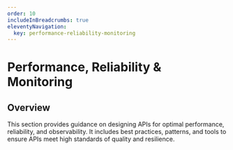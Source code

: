```yaml
---
order: 10
includeInBreadcrumbs: true
eleventyNavigation:
  key: performance-reliability-monitoring
---
```

# Performance, Reliability & Monitoring

## Overview

This section provides guidance on designing APIs for optimal performance, reliability, and observability. It includes best practices, patterns, and tools to ensure APIs meet high standards of quality and resilience.
